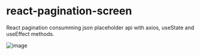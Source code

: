# react-pagination-screen
React pagination consumming json placeholder api with axios, useState and useEffect methods. 

![image](https://user-images.githubusercontent.com/30128774/209416649-a9536ad4-5e6d-427b-91c2-50b53a0c493e.png)
 


